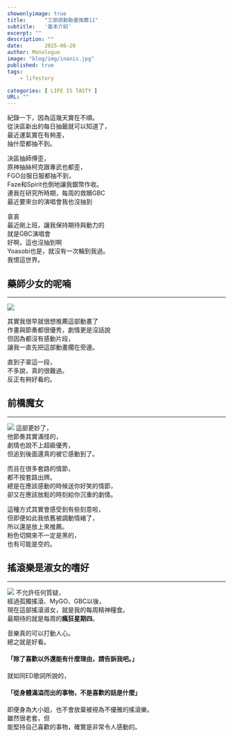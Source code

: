 ```yaml
---
showonlyimage: true
title:      "三部感動動畫推薦11"
subtitle:   '基本介紹'
excerpt: ""
description: ""
date:       2025-06-20
author: Monologue    
image: "blog/img/inanis.jpg"
published: true 
tags:
    - lifestory

categories: [ LIFE IS TASTY ]
URL: ""
---
```


紀錄一下，因為這幾天實在不順。  
從決區新出的每日抽籤就可以知道了，  
最近運氣實在有夠差，  
抽什麼都抽不到。  
  
決區抽師傅歪，  
原神抽絲柯克跟專武也都歪，  
FGO台服日服都抽不到，  
Faze和Spirit也倒地讓我銀幣作收。  
連我在研究所時期，每周的救贖GBC  
最近要來台的演唱會我也沒抽到  
  
哀哀  
最近剛上班，讓我保持期待與動力的  
就是GBC演唱會  
好啊，這也沒抽到啊  
Yoasobi也是，就沒有一次輪到我過。  
我恨這世界。  


## 藥師少女的呢喃
***
![](https://revistayume.com/wp-content/uploads/2023/10/Kusuriya-no-Hitorigoto_Portada1.jpeg)

其實我很早就很想推薦這部動畫了  
作畫與節奏都很優秀，劇情更是沒話說  
但因為都沒有感動片段，  
讓我一直先把這部動畫擱在旁邊。  
  
直到子翠這一段，  
不多說，真的很難過。  
反正有夠好看的。  
  
## 前橋魔女
***
![](https://img.sunrise-inc.co.jp/images/product-information/916/1.jpg)
這部更妙了，  
他節奏其實滿怪的，  
劇情也說不上超級優秀，  
但追到後面還真的被它感動到了。  
  
而且在很多套路的情節，  
都不按套路出牌。  
總是在應該感動的時候送你好笑的情節，  
卻又在應該放鬆的時刻給你沉重的劇情。  
  
這種方式其實會感受到有些刻意啦，  
但即便如此我依舊被調動情緒了，  
所以還是放上來推薦。  
粉色切開來不一定是黑的，  
也有可能是空的。  

## 搖滾樂是淑女的嗜好
***
![](https://i.ytimg.com/vi/fTWQoU5Pi20/maxresdefault.jpg)
不允許任何質疑，  
經過孤獨搖滾、MyGO、GBC以後，  
現在這部搖滾淑女，就是我的每周精神糧食。  
最期待的就是每周的**瘋狂星期四**。  
  
音樂真的可以打動人心。  
總之就是好看。  
#### 「除了喜歡以外還能有什麼理由，請告訴我吧。」  
就如同ED歌詞所說的，  
#### 「從身體滿溢而出的事物，不是喜歡的話是什麼」  
即便身為大小姐，也不會放棄被視為不優雅的搖滾樂。  
雖然很老套，但  
能堅持自己喜歡的事物，確實是非常令人感動的。  
<!--more-->
